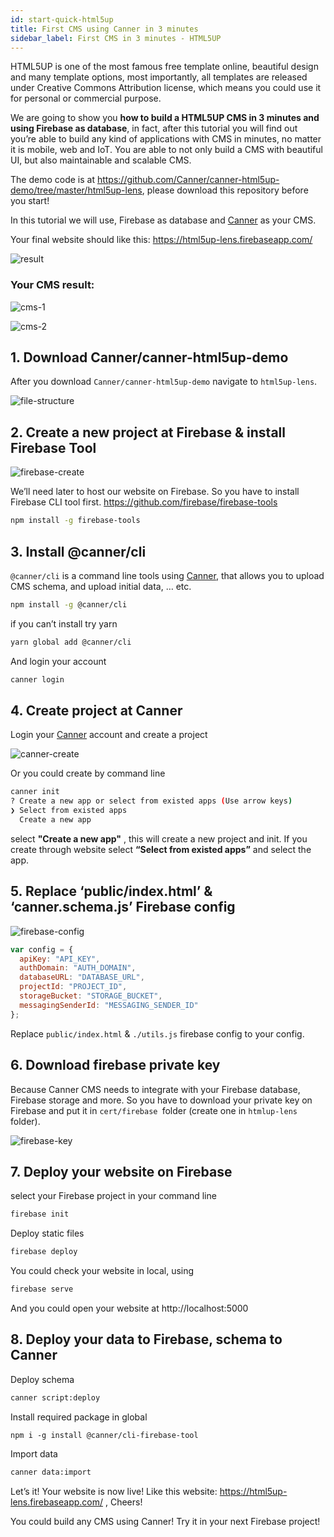```yaml
---
id: start-quick-html5up
title: First CMS using Canner in 3 minutes
sidebar_label: First CMS in 3 minutes - HTML5UP
---
```


HTML5UP is one of the most famous free template online, beautiful design and many template options, most importantly, all templates are released under Creative Commons Attribution license, which means you could use it for personal or commercial purpose.

We are going to show you **how to build a HTML5UP CMS in 3 minutes and using Firebase as database**, in fact, after this tutorial you will find out you’re able to build any kind of applications with CMS in minutes, no matter it is mobile, web and IoT. You are able to not only build a CMS with beautiful UI, but also maintainable and scalable CMS.

The demo code is at https://github.com/Canner/canner-html5up-demo/tree/master/html5up-lens, please download this repository before you start!

In this tutorial we will use, Firebase as database and [Canner](https://www.canner.io) as your CMS.

Your final website should like this: https://html5up-lens.firebaseapp.com/

![result](/docs/assets/tutorial-html5up/result.png)

### Your CMS result:

![cms-1](/docs/assets/tutorial-html5up/cms-1.png)

![cms-2](/docs/assets/tutorial-html5up/cms-2.png)

## 1. Download Canner/canner-html5up-demo

After you download `Canner/canner-html5up-demo` navigate to `html5up-lens`.

![file-structure](/docs/assets/tutorial-html5up/file-structure.png)

## 2. Create a new project at Firebase & install Firebase Tool

![firebase-create](/docs/assets/tutorial-html5up/firebase-create.png)

We’ll need later to host our website on Firebase. So you have to install Firebase CLI tool first. https://github.com/firebase/firebase-tools

```sh
npm install -g firebase-tools
```

## 3. Install @canner/cli

`@canner/cli` is a command line tools using [Canner](https://www.canner.io), that allows you to upload CMS schema, and upload initial data, … etc.

```sh
npm install -g @canner/cli
```

if you can’t install try yarn

```sh
yarn global add @canner/cli
```

And login your account

```sh
canner login
```

## 4. Create project at Canner

Login your [Canner](https://www.canner.io) account and create a project

![canner-create](/docs/assets/tutorial-html5up/canner-create.png)

Or you could create by command line

```sh
canner init
? Create a new app or select from existed apps (Use arrow keys)
❯ Select from existed apps
  Create a new app
```

select **"Create a new app"** , this will create a new project and init. If you create through website select **“Select from existed apps”** and select the app.

## 5. Replace ‘public/index.html’ & ‘canner.schema.js’ Firebase config

![firebase-config](/docs/assets/tutorial-html5up/firebase-config.gif)

```js
var config = {
  apiKey: "API_KEY",
  authDomain: "AUTH_DOMAIN",
  databaseURL: "DATABASE_URL",
  projectId: "PROJECT_ID",
  storageBucket: "STORAGE_BUCKET",
  messagingSenderId: "MESSAGING_SENDER_ID"
};
```

Replace `public/index.html` & `./utils.js` firebase config to your config.

## 6. Download firebase private key

Because Canner CMS needs to integrate with your Firebase database, Firebase storage and more. So you have to download your private key on Firebase and put it in `cert/firebase `folder (create one in `htmlup-lens` folder).

![firebase-key](/docs/assets/tutorial-html5up/firebase-key.gif)

## 7. Deploy your website on Firebase

select your Firebase project in your command line

```sh
firebase init
```

Deploy static files

```sh
firebase deploy
```

You could check your website in local, using

```sh
firebase serve
```

And you could open your website at http://localhost:5000

## 8. Deploy your data to Firebase, schema to Canner

Deploy schema

```sh
canner script:deploy
```

Install required package in global
```
npm i -g install @canner/cli-firebase-tool
```

Import data

```sh
canner data:import
```

Let’s it! Your website is now live! Like this website: https://html5up-lens.firebaseapp.com/ , Cheers!

You could build any CMS using Canner! Try it in your next Firebase project!